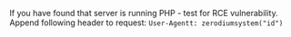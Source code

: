 If you have found that server is running PHP - test for RCE vulnerability.   Append following header to request: `User-Agentt: zerodiumsystem("id")`
